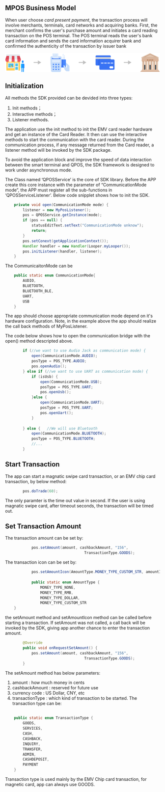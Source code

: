 ## MPOS Business Model

When user choose *card present payment*, the transaction process will involve merchants, terminals, card networks and acquiring banks. First, the merchant confirms the user's purchase amount and initiates a card reading transaction on the POS terminal. The POS terminal reads the user's bank card information and sends the card information acquirer bank and confirmed the authenticity of the transaction by issuer bank

![transaction Flow](./_images/transaction-flow.svg ':size=80%')


## Initialization
All methods the SDK provided can be devided into three types:
1. Init methods；
2. Interactive methods；
3. Listener methods.

The application use the init method to init the EMV card reader hardware and get an instance of the Card Reader. It then can use the interactive methods to start the communication with the card reader. During the communication process, if any message returned from the Card reader, a listener method will be invoked by the SDK package.

To avoid the application block and improve the speed of  data interaction between the smart terminal and QPOS, the SDK framework is designed to work under asynchronous mode.

The Class named ‘QPOSService’ is the core of SDK library. Before the APP create this core instance with the parameter of “CommunicationMode mode”, the APP must register all the sub-functions in ‘QPOSServiceListener’. Below code snipplet shows how to init the SDK.

```java
	private void open(CommunicationMode mode) {
		listener = new MyPosListener();
		pos = QPOSService.getInstance(mode);
		if (pos == null) {
			statusEditText.setText("CommunicationMode unknow");
			return;
		}
		pos.setConext(getApplicationContext());
		Handler handler = new Handler(Looper.myLooper());
		pos.initListener(handler, listener);
	}
```

The CommunicaitonMode can be 

```java
	public static enum CommunicationMode{
		AUDIO,
		BLUETOOTH,
		BLUETOOTH_BLE,
		UART,
        USB
	}
```
The app should choose appropriate communication mode depend on it's hardware configuration.
Note, in the example above the app should realize the call back methods of MyPosListener.

The code below shows how to open the communication bridge with the open() method descripted above.
```java
		if (//we want to use Audio Jack as communication mode) {
			open(CommunicationMode.AUDIO);
			posType = POS_TYPE.AUDIO;
			pos.openAudio();
		} else if (//we want to use UART as communication mode) {
			if (isUsb) {
				open(CommunicationMode.USB);
				posType = POS_TYPE.UART;
				pos.openUsb();
			}else {
				open(CommunicationMode.UART);
				posType = POS_TYPE.UART;
				pos.openUart();
			}
			
		} else {   //We will use Bluetooth
			open(CommunicationMode.BLUETOOTH);
			posType = POS_TYPE.BLUETOOTH;
            //...
		}
```

## Start Transaction

The app can start a magnatic swipe card transaction, or an EMV chip card transaction, by below method:
```java
		pos.doTrade(60);
```
The only paramter is the time out value in second. If the user is using magnatic swipe card, after timeout seconds, the transaction will be timed out.

## Set Transaction Amount

The transaction amount can be set by:

```java
			pos.setAmount(amount, cashbackAmount, "156",
									TransactionType.GOODS);
```

The transaction icon can be set by:

```java
        	pos.setAmountIcon(AmountType.MONEY_TYPE_CUSTOM_STR, amountIcon);

			public static enum AmountType {
        		MONEY_TYPE_NONE,
        		MONEY_TYPE_RMB,
        		MONEY_TYPE_DOLLAR,
        		MONEY_TYPE_CUSTOM_STR
    }
```

the setAmount method and setAmountIcon method can be called before starting a transaction. If setAmount was not called, a call back will be invoked by the SDK, giving app another chance to enter the transaction amount.

```java
		@Override
		public void onRequestSetAmount() {
			pos.setAmount(amount, cashbackAmount, "156",
									TransactionType.GOODS);
        }
```

The setAmount method has below parameters: 
1. amount : how much money in cents
2. cashbackAmount : reserved for future use 
3. currency code : US Dollar, CNY, etc
4. transactionType : which kind of transaction to be started. The transaction type can be:

```java

	public static enum TransactionType {
		GOODS, 
		SERVICES, 
		CASH,
		CASHBACK, 
		INQUIRY, 
		TRANSFER, 
		ADMIN,
		CASHDEPOSIT,
		PAYMENT
	}
```
Transaction type is used mainly by the EMV Chip card transaction, for magnetic card, app can always use GOODS.
